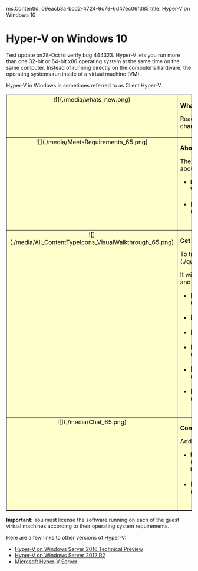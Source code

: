 ms.ContentId: 09eacb3a-bcd2-4724-9c73-6d47ec06f385
title: Hyper-V on Windows 10


# Hyper-V on Windows 10

Test update on28-Oct to verify bug 444323. Hyper-V lets you run more than one 32-bit or 64-bit x86 operating system at the same time on the same computer. Instead of running directly on the computer’s hardware, the operating systems run inside of a virtual machine (VM).


Hyper-V in Windows is sometimes referred to as Client Hyper-V.

<table border="1" style="background-color:FFFFCC;border-collapse:collapse;border:1px solid FFCC00;color:000000;width:100%" cellpadding="15" cellspacing="3">
	<tr valign="top">
		<td><center>![](./media/whats_new.png)</center></td>
		<td valign="top">
		<p><strong>What's new in Hyper-V?</strong></p>
		<p>Read [What's New](./about/whats_new.md) to learn about new and changed features for Hyper-V in Windows 10.</p></td>
	</tr>
	<tr valign="top">
		<td><center>![](./media/MeetsRequirements_65.png)</center></td>
		<td valign="top">
			<p><strong>About Hyper-V on Windows</strong></p>
			<p>The following articles provide an introduction to and information about Hyper-V on Windows.</p>
			<ul>
				<li class="unordered"> Learn more about virtualization with this [introduction to Hyper-V](./about/hyperv_on_windows.md).<br /><br /></li>
				<li class="unordered">[Supported guest operating systems](about\supported_guest_os.md)<br /><br /></li>
			</ul>	
		</td>
	</tr>
	<tr valign="top">
		<td><center>![](./media/All_ContentTypeIcons_VisualWalkthrough_65.png)</center></td>
		<td valign="top">
			<p><strong>Get started with Hyper-V</strong></p>
			<p>To try out Hyper-V, follow this [walkthrough](./quick_start/walkthrough.md).</p>
			<p>It will walk you through enabling Hyper-V, creating a virtual machine, and simple management through Hyper-V Manager and PowerShell.</p>
			<ul>
				<li class="unordered">[Check system requirements](quick_start\walkthrough_compatibility.md)<br /><br /></li>
                <li class="unordered">[Install Hyper-V](quick_start\walkthrough_install.md)<br /><br /></li>
				<li class="unordered">[Create a switch](quick_start\walkthrough_virtual_switch.md)<br /><br /></li>
				<li class="unordered">[Create a virtual machine](quick_start\walkthrough_create_vm.md)<br /><br /></li>
				<li class="unordered">[Experiment with checkpoints](quick_start\walkthrough_checkpoints.md)<br /><br /></li>
				<li class="unordered">[Experiment with PowerShell](quick_start\walkthrough_powershell.md)<br /><br /></li>
			</ul>
		</td>
	</tr>
	<tr valign="top">
		<td><center>![](./media/Chat_65.png)</center></td>
		<td valign="top">
			<p><strong>Connect with Community and Support</strong></p>
			<p>Additional technical support and community resources</p>
			<ul>
				<li class="unordered"> Have questions? Ask them on the [Hyper-V forums](https://social.technet.microsoft.com/Forums/windowsserver/en-US/home?forum=winserverhyperv)<br /><br /></li>
				<li class="unordered">[Community Resources for Hyper-V and Windows Containers](..\community\community_overview.md)<br /><br /></li>
			</ul>	
		</td>
	</tr>
</table>



**Important:** You must license the software running on each of the guest virtual machines according to their operating system requirements.


Here are a few links to other versions of Hyper-V:
*  [Hyper-V on Windows Server 2016 Technical Preview](https://technet.microsoft.com/en-us/library/mt126117.aspx)
*  [Hyper-V on Windows Server 2012 R2](https://technet.microsoft.com/en-us/library/hh831531.aspx)
*  [Microsoft Hyper-V Server](https://technet.microsoft.com/library/hh923062.aspx)



